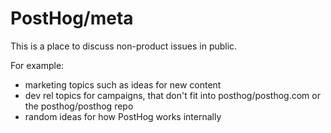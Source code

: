 # PostHog/meta

This is a place to discuss non-product issues in public.

For example:

- marketing topics such as ideas for new content
- dev rel topics for campaigns, that don't fit into posthog/posthog.com or the posthog/posthog repo
- random ideas for how PostHog works internally
